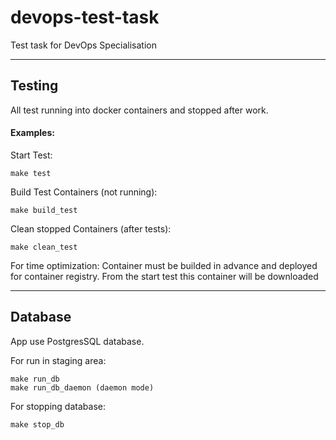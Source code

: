 # devops-test-task
Test task for DevOps Specialisation

---
## Testing

All test running into docker containers and stopped after work.

#### Examples:
Start Test: 
```
make test
```

Build Test Containers (not running): 
```
make build_test
```

Clean stopped Containers (after tests):
```
make clean_test
```

For time optimization: Container must be builded in advance and deployed for container registry. From the start test this container will be downloaded 

---
## Database

App use PostgresSQL database.

For run in staging area: 
```
make run_db
make run_db_daemon (daemon mode)
```

For stopping database:
```
make stop_db
```